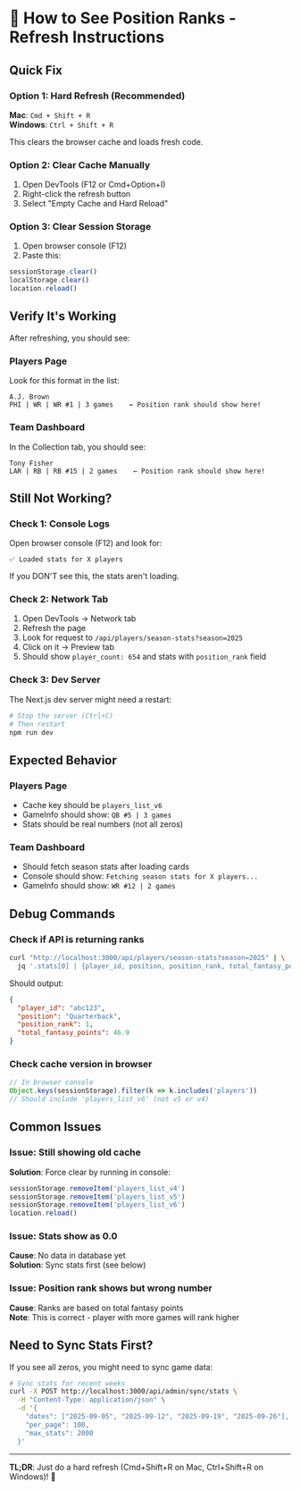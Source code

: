 # 🔄 How to See Position Ranks - Refresh Instructions

## Quick Fix

### Option 1: Hard Refresh (Recommended)
**Mac**: `Cmd + Shift + R`  
**Windows**: `Ctrl + Shift + R`

This clears the browser cache and loads fresh code.

### Option 2: Clear Cache Manually
1. Open DevTools (F12 or Cmd+Option+I)
2. Right-click the refresh button
3. Select "Empty Cache and Hard Reload"

### Option 3: Clear Session Storage
1. Open browser console (F12)
2. Paste this:
```javascript
sessionStorage.clear()
localStorage.clear()
location.reload()
```

## Verify It's Working

After refreshing, you should see:

### Players Page
Look for this format in the list:
```
A.J. Brown
PHI | WR | WR #1 | 3 games    ← Position rank should show here!
```

### Team Dashboard
In the Collection tab, you should see:
```
Tony Fisher
LAR | RB | RB #15 | 2 games    ← Position rank should show here!
```

## Still Not Working?

### Check 1: Console Logs
Open browser console (F12) and look for:
```
✅ Loaded stats for X players
```

If you DON'T see this, the stats aren't loading.

### Check 2: Network Tab
1. Open DevTools → Network tab
2. Refresh the page
3. Look for request to `/api/players/season-stats?season=2025`
4. Click on it → Preview tab
5. Should show `player_count: 654` and stats with `position_rank` field

### Check 3: Dev Server
The Next.js dev server might need a restart:
```bash
# Stop the server (Ctrl+C)
# Then restart
npm run dev
```

## Expected Behavior

### Players Page
- Cache key should be `players_list_v6`
- GameInfo should show: `QB #5 | 3 games`
- Stats should be real numbers (not all zeros)

### Team Dashboard  
- Should fetch season stats after loading cards
- Console should show: `Fetching season stats for X players...`
- GameInfo should show: `WR #12 | 2 games`

## Debug Commands

### Check if API is returning ranks
```bash
curl "http://localhost:3000/api/players/season-stats?season=2025" | \
  jq '.stats[0] | {player_id, position, position_rank, total_fantasy_points}'
```

Should output:
```json
{
  "player_id": "abc123",
  "position": "Quarterback",
  "position_rank": 1,
  "total_fantasy_points": 46.9
}
```

### Check cache version in browser
```javascript
// In browser console
Object.keys(sessionStorage).filter(k => k.includes('players'))
// Should include 'players_list_v6' (not v5 or v4)
```

## Common Issues

### Issue: Still showing old cache
**Solution**: Force clear by running in console:
```javascript
sessionStorage.removeItem('players_list_v4')
sessionStorage.removeItem('players_list_v5')
sessionStorage.removeItem('players_list_v6')
location.reload()
```

### Issue: Stats show as 0.0
**Cause**: No data in database yet  
**Solution**: Sync stats first (see below)

### Issue: Position rank shows but wrong number
**Cause**: Ranks are based on total fantasy points  
**Note**: This is correct - player with more games will rank higher

## Need to Sync Stats First?

If you see all zeros, you might need to sync game data:

```bash
# Sync stats for recent weeks
curl -X POST http://localhost:3000/api/admin/sync/stats \
  -H "Content-Type: application/json" \
  -d '{
    "dates": ["2025-09-05", "2025-09-12", "2025-09-19", "2025-09-26"],
    "per_page": 100,
    "max_stats": 2000
  }'
```

---

**TL;DR**: Just do a hard refresh (Cmd+Shift+R on Mac, Ctrl+Shift+R on Windows)! 🔄

